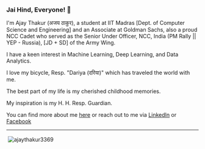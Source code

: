 ### Jai Hind, Everyone! 👋

I'm Ajay Thakur (अजय ठाकुर), a student at IIT Madras [Dept. of Computer Science and Engineering] and an Associate at Goldman Sachs, also a proud NCC Cadet who served as the Senior Under Officer, NCC, India (PM Rally || YEP - Russia), [JD + SD] of the Army Wing.

I have a keen interest in Machine Learning, Deep Learning, and Data Analytics.

I love my bicycle, Resp. "Dariya (दरिया)" which has traveled the world with me.

The best part of my life is my cherished childhood memories.

My inspiration is my H. H. Resp. Guardian.

You can find more about me [here]() or reach out to me via [LinkedIn](https://www.linkedin.com/in/ajay-thakur-b51359265/) or [Facebook](https://www.facebook.com/profile.php?id=100089913768674) 

---

<p>&nbsp;<img align="center" src="https://github-readme-stats.vercel.app/api?username=ajaythakur3369&show_icons=true&locale=en" alt="ajaythakur3369" /></p>


